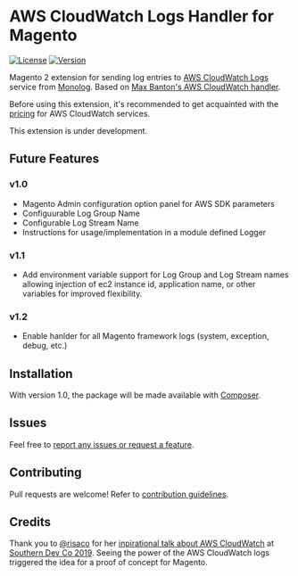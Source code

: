 # AWS CloudWatch Logs Handler for Magento

[![License](https://img.shields.io/badge/license-MIT-brightgreen.svg)](https://github.com/JesKingDev/m2-cloudwatch-logs/blob/master/LICENSE)
[![Version](https://img.shields.io/badge/version-unreleased-red.svg)](https://github.com/JesKingDev/m2-cloudwatch-logs/releases)

Magento 2 extension for sending log entries to 
[AWS CloudWatch Logs](http://docs.aws.amazon.com/AmazonCloudWatch/latest/logs/WhatIsCloudWatchLogs.html) service from [Monolog](https://github.com/Seldaek/monolog). Based on [Max Banton's AWS CloudWatch handler](https://github.com/maxbanton/cwhHandler). 

Before using this extension, it's recommended to get acquainted with the [pricing](https://aws.amazon.com/en/cloudwatch/pricing/) for AWS CloudWatch services.

This extension is under development.

## Future Features
### v1.0
* Magento Admin configuration option panel for AWS SDK parameters
* Configuurable Log Group Name
* Configurable Log Stream Name
* Instructions for usage/implementation in a module defined Logger
### v1.1
* Add environment variable support for Log Group and Log Stream names allowing injection of  ec2 instance id, application name, or other variables for improved flexibility.
### v1.2
* Enable hanlder for all Magento framework logs (system, exception, debug, etc.)

## Installation
With version 1.0, the package will be made available with [Composer](https://getcomposer.org/).
 
## Issues
Feel free to [report any issues or request a feature](https://github.com/JesKingDev/m2-cloudwatch-logs/issues/new).

## Contributing
Pull requests are welcome! Refer to [contribution guidelines](https://github.com/JesKingDev/m2-cloudwatch-logs/blob/master/CONTRIBUTING.md).

## Credits

Thank you to [@risaco](https://github.com/risaco) for her [inpirational talk about AWS CloudWatch](https://github.com/risaco/CLOUDWATCHING) at [Southern Dev Co 2019](http://southerndev.co/). Seeing the power of the AWS CloudWatch logs triggered the idea for a proof of concept for Magento.